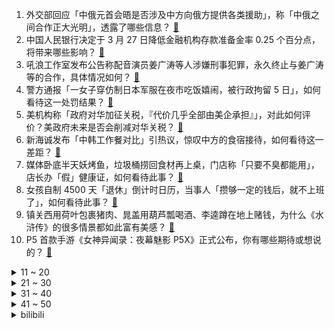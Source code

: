 1. 外交部回应「中俄元首会晤是否涉及中方向俄方提供各类援助」，称「中俄之间合作正大光明」，透露了哪些信息？ [:link:](https://www.zhihu.com/question/590180273)
2. 中国人民银行决定于 3 月 27 日降低金融机构存款准备金率 0.25 个百分点，将带来哪些影响？ [:link:](https://www.zhihu.com/question/590192359)
3. 吼浪工作室发布公告称配音演员姜广涛等人涉嫌刑事犯罪，永久终止与姜广涛等的合作，具体情况如何？ [:link:](https://www.zhihu.com/question/590186792)
4. 警方通报「一女子穿仿制日本军服在夜市吃饭嬉闹，被行政拘留 5 日」，如何看待这一处罚结果？ [:link:](https://www.zhihu.com/question/590135182)
5. 美机构称「政府对华加征关税，『代价几乎全部由美企承担』」，对此如何评价？美政府未来是否会削减对华关税？ [:link:](https://www.zhihu.com/question/590044904)
6. 新海诚发布「中韩工作餐对比」引热议，惊叹中方的食宿接待，如何看待这一差距？ [:link:](https://www.zhihu.com/question/590175332)
7. 媒体卧底半天妖烤鱼，垃圾桶捞回食材再上桌，门店称「只要不臭都能用」，店长办「假」健康证，如何看待此事？ [:link:](https://www.zhihu.com/question/590134918)
8. 女孩自制 4500 天「退休」倒计时日历，当事人「攒够一定的钱后，就不上班了」，如何看待此事？ [:link:](https://www.zhihu.com/question/589718058)
9. 镇关西用荷叶包裹猪肉、晁盖用葫芦瓢喝酒、李逵蹲在地上赌钱，为什么《水浒传》的很多情景都如此富有美感？ [:link:](https://www.zhihu.com/question/570019489)
10. P5 首款手游《女神异闻录：夜幕魅影 P5X》正式公布，你有哪些期待或想说的？ [:link:](https://www.zhihu.com/question/590062687)
<details>
<summary>11 ~ 20</summary>

11. 如果做一个50公里长的水陆缸养各种动物那会怎么样？ [:link:](https://www.zhihu.com/question/589587890)
12. 如何评价冯小刚执导的悬疑剧《回响》？ [:link:](https://www.zhihu.com/question/574884590)
13. 韩国总统尹锡悦被指向日本国旗鞠躬引争议，韩方「向对方国旗致敬是日方惯例」，对此如何评价？ [:link:](https://www.zhihu.com/question/590140747)
14. 为什么法律都写在书里了，打官司还要律师？ [:link:](https://www.zhihu.com/question/589249552)
15. 既然大家都不喜欢玩辅助，那《英雄联盟》把所有辅助型的英雄全删了不就行了吗？ [:link:](https://www.zhihu.com/question/583112881)
16. 如果可以用液氮让 CPU 永远保持 0 度以下，那 CPU 可以无限超频吗？ [:link:](https://www.zhihu.com/question/589892451)
17. 未来三至五年内，GPT 能把一个十个人的编程开发团队精简到几个人吗？ [:link:](https://www.zhihu.com/question/589904843)
18. 为什么健身人都爱吃西兰花？ [:link:](https://www.zhihu.com/question/587455376)
19. 多地鼓励医生兼职获取报酬，一线医生称「没有精力兼职」，如何看待此事？此政策推进将会面临哪些困境？ [:link:](https://www.zhihu.com/question/590126513)
20. 欧洲史上出现了哪些东亚人呢？ [:link:](https://www.zhihu.com/question/589931505)
</details>
<details>
<summary>21 ~ 30</summary>

21. 为什么现行语文教材中几乎不选纳兰容若的词？ [:link:](https://www.zhihu.com/question/27292549)
22. 美联储紧急贷款升至新纪录，超 2008 年金融危机时期，这意味着什么？对全球经济将产生哪些影响？ [:link:](https://www.zhihu.com/question/590145912)
23. 怎么样开始学习写作？ [:link:](https://www.zhihu.com/question/475786728)
24. 张艺谋监制的《英雄联盟》电竞剧更新剧情框架，如何评价「灵魂互换」这种展开？ [:link:](https://www.zhihu.com/question/589921578)
25. 游戏、小说、电影等作品中近战更容易带来爽感基于什么生理、心理因素？ [:link:](https://www.zhihu.com/question/589932990)
26. 应该如何面对比自己工作能力强的人？ [:link:](https://www.zhihu.com/question/586770135)
27. 显示器的色彩调节有什么技巧？ [:link:](https://www.zhihu.com/question/589566197)
28. 想让运动坚持下去，最好的方法是什么？ [:link:](https://www.zhihu.com/question/585937132)
29. 婆媳相处中老公永远维护他妈妈我该怎么办？ [:link:](https://www.zhihu.com/question/380597568)
30. 请问努力就一定会有回报吗？ [:link:](https://www.zhihu.com/question/589410340)
</details>
<details>
<summary>31 ~ 40</summary>

31. 职场上受了委屈就要离职吗？ [:link:](https://www.zhihu.com/question/584116148)
32. 徒步登山的愉悦感来自何处？ [:link:](https://www.zhihu.com/question/588085905)
33. 你愿意养一只猫猫吗? [:link:](https://www.zhihu.com/question/588390775)
34. 如何看待 RNG、WBG、TES、BLG 四队粉丝给 Tabe 留言求加盟主队？ [:link:](https://www.zhihu.com/question/589920704)
35. 猫在我国是否属于入侵物种？有什么依据？ [:link:](https://www.zhihu.com/question/589624372)
36. 有哪些厨房新手一学就会的零失败家常菜？ [:link:](https://www.zhihu.com/question/587195573)
37. 孩子滑轮需要准备哪些运动装备？ [:link:](https://www.zhihu.com/question/585617845)
38. 欧冠八强对阵：皇马 vs 切尔西，曼城 vs 拜仁，AC米兰那不勒斯上演意甲德比，看好哪些球队晋级？ [:link:](https://www.zhihu.com/question/590226354)
39. 看书真的可以提升气质吗？ [:link:](https://www.zhihu.com/question/586833031)
40. 东山岛、平潭岛、霞浦......这种沿海小城的旅行体验如何，如果只能去一个地方，你推荐哪里？ [:link:](https://www.zhihu.com/question/588296625)
</details>
<details>
<summary>41 ~ 50</summary>

41. 有哪些你所知道的关于历史上的冷知识？ [:link:](https://www.zhihu.com/question/62388680)
42. 数学中什么样的证明算严谨证明？ [:link:](https://www.zhihu.com/question/589540618)
43. 美银行近一周从美联储借款 1648 亿美元，资金紧张加剧，耶伦称美国银行体系仍保持稳健，如何看待此事？ [:link:](https://www.zhihu.com/question/590111269)
44. 3 月 17 日 24 时国内成品油迎来年内第二跌，加满一箱油少花 4 元左右，哪些信息值得关注？ [:link:](https://www.zhihu.com/question/590107332)
45. 美国 2 月份 CPI 同比连续第八个月下降，之后美联储有可能降息吗？ [:link:](https://www.zhihu.com/question/589755293)
46. 作为一个unity游戏开发主程必备的是什么？ [:link:](https://www.zhihu.com/question/298105974)
47. 为什么在长达一年的赛亚人抵达地球的时间里，不请神龙破坏掉赛亚人飞船的动力或供氧设施？ [:link:](https://www.zhihu.com/question/588783811)
48. 华硕灵耀14 旗舰版优缺点有哪些，是否值得购买？ [:link:](https://www.zhihu.com/question/590053752)
49. 2023全英公开赛，黄智勇2：1（21：15、9：21、23：21）战胜安赛龙，如何评价本场比赛？ [:link:](https://www.zhihu.com/question/590066611)
50. 四川一27 岁女子 2 年相亲 30 余次「患单身焦虑」，如何看待单身焦虑这一现象？应怎样调整? [:link:](https://www.zhihu.com/question/589976780)
</details><details>
<summary>bilibili</summary>

1. 队庆｜《我要打篮球》庆语其 刘恩泽 [:link:](//www.bilibili.com/video/BV1k84y1A7Gy)
2. 我被禁言了2 [:link:](//www.bilibili.com/video/BV1n24y1u7WR)
3. 这个动画是属于老鼠的青春 [:link:](//www.bilibili.com/video/BV1Rx4y1N7TF)
4. 「人群太吵了 我想一个人看这段风景 安静和孤独 踏实又自由」 [:link:](//www.bilibili.com/video/BV1S84y1c7ht)
5. 过瘾！妍珍呐，你完蛋了！一口气看完9.2分复仇爽剧《黑暗荣耀》S2 [:link:](//www.bilibili.com/video/BV1DL411y7VY)
6. 【渐构】万字科普ChatGPT-4为什么会颠覆人类社会 [:link:](//www.bilibili.com/video/BV1MY4y1R7EN)
7. 《明日方舟》危机合约新赛季「起源行动」宣传PV [:link:](//www.bilibili.com/video/BV15v4y1L7nB)
8. 80万赞已到，我去天上吃饭了朋友们！ [:link:](//www.bilibili.com/video/BV1dx4y1A7P3)
9. 你随口交代的一句话，猫可以记好久… [:link:](//www.bilibili.com/video/BV1nL411o7EG)
10. 只  因  料  理  大  赛 [:link:](//www.bilibili.com/video/BV1T94y1F7qi)
<details>
<summary>11 ~ 20</summary>

11. 你最后一次看少儿频道是什么时候？ [:link:](//www.bilibili.com/video/BV1984y1A7Dg)
12. 费列罗：你这样复刻，我真的会谢 [:link:](//www.bilibili.com/video/BV1FM4y1k7Nk)
13. 我决定了，带日本媳妇回趟娘家！预计花销五万，日本消费这么高？ [:link:](//www.bilibili.com/video/BV1E94y1F7cj)
14. 【中字】《INTERNET YAMERO》 Aiobahn feat. KOTOKO 《主播女孩重度依赖/NEEDY GIRL OVERDOSE》第二弹MV [:link:](//www.bilibili.com/video/BV1jk4y187UA)
15. 我情绪跌宕起伏的一天 [:link:](//www.bilibili.com/video/BV1Mg4y1t7z5)
16. 重庆|突然的光 [:link:](//www.bilibili.com/video/BV1qk4y1b7z6)
17. 不要跟妈妈诉苦，她帮不到 睡不着 [:link:](//www.bilibili.com/video/BV1iY411z7Nw)
18. 把烟伪装成“玩具”卖给孩子？ 暗查黑暗工厂，我扒出了背后的团伙 [:link:](//www.bilibili.com/video/BV1bY411z77T)
19. 你管这叫修正带？ [:link:](//www.bilibili.com/video/BV158411F7eF)
20. 贱谍过家家（3） [:link:](//www.bilibili.com/video/BV1k54y1K7rQ)
</details>
<details>
<summary>21 ~ 30</summary>

21. 刺杀总统的原因可以有多离谱？【硬核狠人49】 [:link:](//www.bilibili.com/video/BV1g24y1u7Yw)
22. 《原神》角色演示-「米卡：绘羽的领行」 [:link:](//www.bilibili.com/video/BV1PM4y1k7jZ)
23. 【刘谦魔术课】 预测柯洁的棋步，可能吗？ [:link:](//www.bilibili.com/video/BV1QT411r76p)
24. 骑上我心爱的小摩托，他永远不会堵车 [:link:](//www.bilibili.com/video/BV1AX4y1f7aJ)
25. 吃完城隍庙这家店，想给来上海旅游的小伙伴道个歉... [:link:](//www.bilibili.com/video/BV1XL411y7z7)
26. 辞 职 宣 传 片 [:link:](//www.bilibili.com/video/BV1nL411o7cs)
27. 抓到一只委屈的柱柱猫！ [:link:](//www.bilibili.com/video/BV1Db411o7WU)
28. 我们结婚啦啊啊啊啊！！！（开心到发疯） [:link:](//www.bilibili.com/video/BV1jb411Z7dU)
29. 燃哭了！这才叫高开高走，金属狂潮！零差评宝藏佳作《杀戮猎鹰》 [:link:](//www.bilibili.com/video/BV19x4y1N7r2)
30. 割喉强奸、杀人碎尸、雨夜尾随……这部新剧也太敢拍了吧！国产犯罪剧《他是谁》 [:link:](//www.bilibili.com/video/BV1JT411k7Vp)
</details>
<details>
<summary>31 ~ 40</summary>

31. 深度|| 秦始皇的权力暗战，十年速灭六国的秦并天下总开关 [:link:](//www.bilibili.com/video/BV1gx4y1P7M9)
32. ⚡喵喵喵喵喵喵喵喵喵喵喵喵喵喵 [:link:](//www.bilibili.com/video/BV1wg4y1t7j6)
33. 《 海 绵 宝 宝 》 [:link:](//www.bilibili.com/video/BV1oP411o7Q6)
34. 老婆给我生了个女儿 [:link:](//www.bilibili.com/video/BV1zo4y1B7MC)
35. 这三个月我搞了票大的 [:link:](//www.bilibili.com/video/BV1k54y1K7Bj)
36. 周深献唱新海诚最新电影《铃芽之旅》同名中文主题曲 [:link:](//www.bilibili.com/video/BV1AM411W7E5)
37. 【双语】特斯拉改装120寸轮毂，增加“逆天”功能 [:link:](//www.bilibili.com/video/BV1354y1T75H)
38. 伊朗沙特为何复交？为什么在中国？美国怕了吗？ [:link:](//www.bilibili.com/video/BV1ZX4y1Z7o3)
39. 说一句话就可以免费吃饭，老板的爱心感动了我！ [:link:](//www.bilibili.com/video/BV1k24y1M742)
40. 我被食人族邀请到了家里过夜..... [:link:](//www.bilibili.com/video/BV1ux4y1K78U)
</details>
<details>
<summary>41 ~ 50</summary>

41. 寝室里那位主打人脉的大爹 [:link:](//www.bilibili.com/video/BV1L94y1F7Mb)
42. “翻斗花园从不养闲人” [:link:](//www.bilibili.com/video/BV1jo4y1z7uE)
43. 【vlog】第二次求婚，效果依然炸裂！ [:link:](//www.bilibili.com/video/BV1g84y1P7yp)
44. 愿所有的毛孩子都能被温柔以待 [:link:](//www.bilibili.com/video/BV14P411Z7dy)
45. 这是十几年来让我感悟最深的一次理发… [:link:](//www.bilibili.com/video/BV1rM4y1r7Qh)
46. 用中国古籍测试外国人汉语水平 [:link:](//www.bilibili.com/video/BV1eT411r7kt)
47. 日本最努力生活的大爷，70岁拥有亿万身家，却每天骑40公里薅羊毛 [:link:](//www.bilibili.com/video/BV15x4y1K7Yy)
48. 修马桶修下水道的水到底有多深？弄不好修个马桶几千块钱都得搭进去。 [:link:](//www.bilibili.com/video/BV1524y137qT)
49. 当三国走进现实 [:link:](//www.bilibili.com/video/BV1Yg4y1b7PA)
50. 一面多吃 [:link:](//www.bilibili.com/video/BV1dx4y1A76r)
</details>
<details>
<summary>51 ~ 60</summary>

51. 我愿称这个视频为《学英语最强外挂》 [:link:](//www.bilibili.com/video/BV1c54y1T7Pi)
52. 《这是老板要求我做的年报》 [:link:](//www.bilibili.com/video/BV1BL411R7GT)
53. 我，“95后”高中语文老师，被学生感动到爆哭… [:link:](//www.bilibili.com/video/BV1CM411W7Xy)
54. 《内鱼的尽头是…？》 [:link:](//www.bilibili.com/video/BV13g4y1473k)
55. 震 动 模 式 ！ [:link:](//www.bilibili.com/video/BV1ec41177tG)
56. 两年了，我还是忘不了她。。。 [:link:](//www.bilibili.com/video/BV1e84y1c7GB)
57. 【罗翔×刘擎】人应该在人际交往中，戴上面具吗？ [:link:](//www.bilibili.com/video/BV1YY4y1Q7Uu)
58. 【花小烙】土豆是如何成为人们食物的？ [:link:](//www.bilibili.com/video/BV1KY4y1R7dY)
59. 老板，半把肉半把筋，变态辣谢谢。 [:link:](//www.bilibili.com/video/BV1Wo4y1z7kt)
60. 这都拿不下你？ [:link:](//www.bilibili.com/video/BV1eX4y1S76n)
</details>
<details>
<summary>61 ~ 70</summary>

61. 十年后你的儿子问你，明日方舟讲述了一个怎样的故事 [:link:](//www.bilibili.com/video/BV1pT411k7uA)
62. 宝岛季·张杰《想见你想见你》无台标无水印纯净完整版 [:link:](//www.bilibili.com/video/BV1iv4y177cq)
63. 反恐精英 [:link:](//www.bilibili.com/video/BV1JL411o769)
64. 人多力量大 [:link:](//www.bilibili.com/video/BV1Xx4y1A7UM)
65. 【小白Nanno】有遇到那个愿意陪你做所有事情的人吗 [:link:](//www.bilibili.com/video/BV1bk4y1b7J4)
66. 【鱼肉肉】像神一样呐⍤ [:link:](//www.bilibili.com/video/BV1m24y1M73V)
67. 艾伦，这就是你想要的自由吗 [:link:](//www.bilibili.com/video/BV1MM4y1k7f2)
68. 全员狠人！131位国人CG艺术家集体搞球！玩个球啊？！｜第二届瑞云渲染大赛 [:link:](//www.bilibili.com/video/BV1hv4y177kk)
69. 人类的霉运何时才能到头 [:link:](//www.bilibili.com/video/BV1Rc41177dK)
70. 上海.红房子西菜馆 厨子探店¥1?86 [:link:](//www.bilibili.com/video/BV1A24y1t7JP)
</details>
<details>
<summary>71 ~ 80</summary>

71. 逆   天  中  配 [:link:](//www.bilibili.com/video/BV1s24y1t7SS)
72. 一年花5000万忽悠女人的护肤品广告商 [:link:](//www.bilibili.com/video/BV1Qs4y1G7U3)
73. 甘蔗果盘 [:link:](//www.bilibili.com/video/BV1sx4y1K7uk)
74. 帅小伙人生第一次烤全羊，没想到这么没想到！ [:link:](//www.bilibili.com/video/BV1Q24y1M7G2)
75. 这 么 可 爱 真 是 抱 歉 [:link:](//www.bilibili.com/video/BV1yL411o7UK)
76. 出来拍点成年人应该看的片子 [:link:](//www.bilibili.com/video/BV1wg4y1t7Pg)
77. 千万不要带女朋友去迪士尼，要不然她会可爱死！ [:link:](//www.bilibili.com/video/BV1gL411C7vU)
78. 这是大多数人常有的三大错觉？ [:link:](//www.bilibili.com/video/BV1zP411Z7Zh)
79. 人类还有希望吗 [:link:](//www.bilibili.com/video/BV1vs4y1G7aY)
80. 十七周年了，我有很多话想对你们说 [:link:](//www.bilibili.com/video/BV1vM411W7uS)
</details>
<details>
<summary>81 ~ 90</summary>

81. 极限冲刺！！！ [:link:](//www.bilibili.com/video/BV1so4y1B7Ab)
82. 很火的两个书籍图片出处（川哥+妈披发） [:link:](//www.bilibili.com/video/BV17b411f7MK)
83. 第一次见这么细节的演技 [:link:](//www.bilibili.com/video/BV1Bv4y177KT)
84. 史上生态系统最复杂的游戏！甚至可以驯服捕猎者！ [:link:](//www.bilibili.com/video/BV1CM411p721)
85. [菊草TOON] 头上的数字 [:link:](//www.bilibili.com/video/BV1d24y1M7eA)
86. 大肠拌饭太香了,路人为我的光盘行动鼓掌! [:link:](//www.bilibili.com/video/BV1524y1u7nq)
87. 镜师傅新皮肤，像阿轲偷了吕布的戟 [:link:](//www.bilibili.com/video/BV1b54y1T7ag)
88. 遇到困难怎么办呢，那就迎难而上吧！ [:link:](//www.bilibili.com/video/BV1BN411c7x5)
89. 【chatGPT4.0】首战弱智吧 [:link:](//www.bilibili.com/video/BV1e24y1u7My)
90. 【JUMP】大学生打螺丝没什么不可以？董明珠说的没错，但学不来。 [:link:](//www.bilibili.com/video/BV1XL411k7AS)
</details>
<details>
<summary>91 ~ 100</summary>

91. 【战双帕弥什】新版本「萦森歧路」PV公开 | 幽林逐影，离群归程 [:link:](//www.bilibili.com/video/BV1V8411F7PU)
92. 日常生活 [:link:](//www.bilibili.com/video/BV15b411Z7eG)
93. Respect！复仇爽剧拍出这个高度，绝对是开挂了！ [:link:](//www.bilibili.com/video/BV1zM4y1z7fi)
94. 【崩坏3/MMD】若要由我来谈论「爱」的话 ︳琪亚娜「アンノウン・マザーグース」 [:link:](//www.bilibili.com/video/BV1A8411F7pU)
95. melody，但是麦乐鸡【中文填词翻唱】 [:link:](//www.bilibili.com/video/BV1Tx4y1P7NZ)
96. 【明日方舟】“落叶逐火”CF-EX1~8平民全关卡低配攻略（含突袭）！操作轻松+语音详解的愉悦攻略！《明日方舟》|魔法Zc目录 [:link:](//www.bilibili.com/video/BV1pY411z7YC)
97. 一看就会！3.5新深渊12层6间满星攻略！ [:link:](//www.bilibili.com/video/BV1Nk4y187Hk)
98. 69岁，是李克勤 [:link:](//www.bilibili.com/video/BV1Rc41177d4)
99. 今天是果冻的快乐！ [:link:](//www.bilibili.com/video/BV1QL411y7sG)
100. John爷爷的宠粉大惊喜！超详细Tom猫画法 [:link:](//www.bilibili.com/video/BV1hk4y1h7X3)
</details></details>
